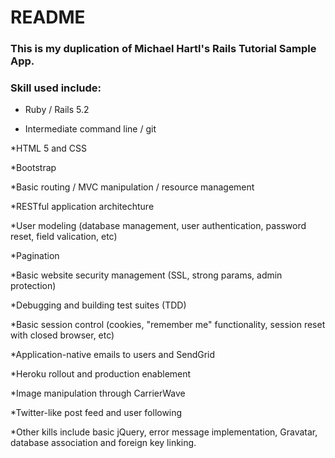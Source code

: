# README

### This is my duplication of Michael Hartl's Rails Tutorial Sample App. 

### Skill used include:

* Ruby / Rails 5.2

* Intermediate command line / git

*HTML 5 and CSS

*Bootstrap

*Basic routing / MVC manipulation / resource management

*RESTful application architechture

*User modeling (database management, user authentication, password reset, field valication, etc)

*Pagination

*Basic website security management (SSL, strong params, admin protection) 

*Debugging and building test suites (TDD)

*Basic session control (cookies, "remember me" functionality, session reset with closed browser, etc)

*Application-native emails to users and SendGrid

*Heroku rollout and production enablement

*Image manipulation through CarrierWave

*Twitter-like post feed and user following

*Other kills include basic jQuery, error message implementation, Gravatar, database association and foreign key linking.


